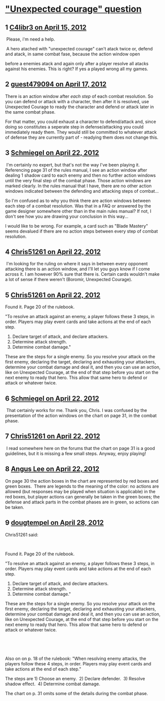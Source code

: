 # [&quot;Unexpected courage&quot; question](https://community.fantasyflightgames.com/topic/63121-unexpected-courage-question/)

## 1 [C4libr3 on April 15, 2012](https://community.fantasyflightgames.com/topic/63121-unexpected-courage-question/?do=findComment&comment=617723)

 Please, i'm need a help.

 A hero atached with "unexpected courage" can't atack twice or, defend and atack, in same combat fase, because the action window open

before a enemies atack and again only after a player resolve all atacks against his enemies. This is right? If yes a played wrong all my games.

## 2 [guest479094 on April 17, 2012](https://community.fantasyflightgames.com/topic/63121-unexpected-courage-question/?do=findComment&comment=618917)

There is an action window after *each step* of each combat resolution. So you can defend or attack with a character, then after it is resolved, use Unexpected Courage to ready the character and defend or attack later in the same combat phase.

For that matter, you could exhaust a character to defend/attack and, since doing so constitutes a seperate step in defense/attacking you could immediately ready them. They would still be committed to whatever attack of defense they are currently part of - readying them does not change this.

## 3 [Schmiegel on April 22, 2012](https://community.fantasyflightgames.com/topic/63121-unexpected-courage-question/?do=findComment&comment=620593)

 I'm certainly no expert, but that's not the way I've been playing it. Referencing page 31 of the rules manual, I see an action window after dealing 1 shadow card to each enemy and then no further action windows until the very final step of the combat phase. Those action windows are marked clearly. In the rules manual that I have, there are no other action windows indicated between the defending and attacking steps of combat...

So I'm confused as to why you think there are action windows between each step of a combat resolution. Was that in a FAQ or answered by the game designer somewhere other than in the main rules manual? If not, I don't see how you are drawing your conclusion in this way...

I would like to be wrong. For example, a card such as "Blade Mastery" seems devalued if there are no action steps between every step of combat resolution. 

## 4 [Chris51261 on April 22, 2012](https://community.fantasyflightgames.com/topic/63121-unexpected-courage-question/?do=findComment&comment=620603)

 I'm looking for the ruling on where it says in between every opponent attacking there is an action window, and I'll let you guys know if I come across it. I am however 90% sure that there is. Certain cards wouldn't make a lot of sense if there weren't (Boromir, Unexpected Courage).

## 5 [Chris51261 on April 22, 2012](https://community.fantasyflightgames.com/topic/63121-unexpected-courage-question/?do=findComment&comment=620605)

Found it. Page 20 of the rulebook.

"To resolve an attack against an enemy, a player follows these 3 steps, in order. Players may play event cards and take actions at the end of each step.

1. Declare target of attack, and declare attackers.
2. Determine attack strength.
3. Determine combat damage."

These are the steps for a single enemy. So you resolve your attack on the first enemy, declaring the target, declaring and exhausting your attackers, determine your combat damage and deal it, and then you can use an action, like on Unexpected Courage, at the end of that step before you start on the next enemy to ready that hero. This allow that same hero to defend or attack or whatever twice.

## 6 [Schmiegel on April 22, 2012](https://community.fantasyflightgames.com/topic/63121-unexpected-courage-question/?do=findComment&comment=620610)

 That certainly works for me. Thank you, Chris. I was confused by the presentation of the action windows on the chart on page 31, in the combat phase.

## 7 [Chris51261 on April 22, 2012](https://community.fantasyflightgames.com/topic/63121-unexpected-courage-question/?do=findComment&comment=620733)

 I read somewhere here on the forums that the chart on page 31 is a good guidelines, but it is missing a few small steps. Anyway, enjoy playing!

## 8 [Angus Lee on April 22, 2012](https://community.fantasyflightgames.com/topic/63121-unexpected-courage-question/?do=findComment&comment=620850)

On page 30 the action boxes in the chart are represented by red boxes and green boxes.  There are legends to the meaning of the color: no actions are allowed (but responses may be played when situation is applicable) in the red boxes, but player actions can generally be taken in the green boxes; the defense and attack parts in the combat phases are in green, so actions can be taken.

## 9 [dougtempel on April 28, 2012](https://community.fantasyflightgames.com/topic/63121-unexpected-courage-question/?do=findComment&comment=623321)

Chris51261 said:

 

Found it. Page 20 of the rulebook.

"To resolve an attack against an enemy, a player follows these 3 steps, in order. Players may play event cards and take actions at the end of each step.

1. Declare target of attack, and declare attackers.
2. Determine attack strength.
3. Determine combat damage."

These are the steps for a single enemy. So you resolve your attack on the first enemy, declaring the target, declaring and exhausting your attackers, determine your combat damage and deal it, and then you can use an action, like on Unexpected Courage, at the end of that step before you start on the next enemy to ready that hero. This allow that same hero to defend or attack or whatever twice.

 

 

Also on on p. 18 of the rulebook: "When resolving enemy attacks, the players follow these 4 steps, in order. Players may play event cards and take actions at the end of each step."

The steps are 1) Choose an enemy.  2) Declare defender.  3) Resolve shadow effect.  4) Determine combat damage.

The chart on p. 31 omits some of the details during the combat phase.

